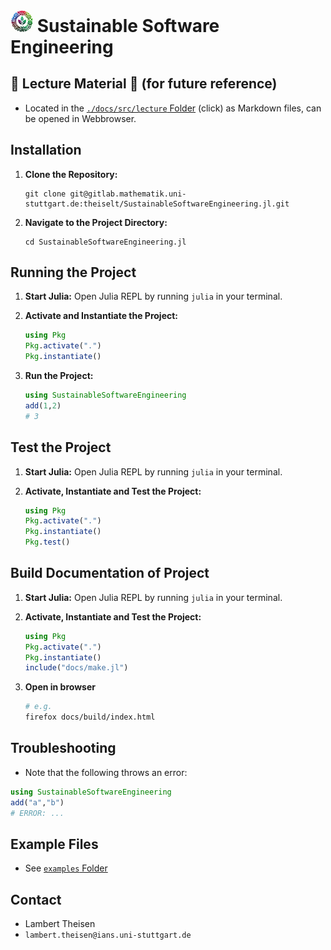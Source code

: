 # <img src="docs/src/assets/logo.jpg" width="36px" /> Sustainable Software Engineering

## 🚨 Lecture Material 🚨 (for future reference)

- Located in the [`./docs/src/lecture` Folder](./docs/src/lecture) (click) as Markdown files, can be opened in Webbrowser.

## Installation

1. **Clone the Repository:**
   ```
   git clone git@gitlab.mathematik.uni-stuttgart.de:theiselt/SustainableSoftwareEngineering.jl.git
   ```
2. **Navigate to the Project Directory:**
   ```
   cd SustainableSoftwareEngineering.jl
   ```

## Running the Project

1. **Start Julia:**
   Open Julia REPL by running `julia` in your terminal.

2. **Activate and Instantiate the Project:**
   ```julia
   using Pkg
   Pkg.activate(".")
   Pkg.instantiate()
   ```

3. **Run the Project:**
   ```julia
   using SustainableSoftwareEngineering
   add(1,2)
   # 3
   ```

## Test the Project

1. **Start Julia:**
   Open Julia REPL by running `julia` in your terminal.

2. **Activate, Instantiate and Test the Project:**
   ```julia
   using Pkg
   Pkg.activate(".")
   Pkg.instantiate()
   Pkg.test()
   ```

## Build Documentation of Project

1. **Start Julia:**
   Open Julia REPL by running `julia` in your terminal.

2. **Activate, Instantiate and Test the Project:**
   ```julia
   using Pkg
   Pkg.activate(".")
   Pkg.instantiate()
   include("docs/make.jl")
   ```

3. **Open in browser**
   ```bash
   # e.g.
   firefox docs/build/index.html
   ```

## Troubleshooting

- Note that the following throws an error:
```julia
using SustainableSoftwareEngineering
add("a","b")
# ERROR: ...
```

## Example Files

- See [`examples` Folder](./examples)

## Contact
- Lambert Theisen
- `lambert.theisen@ians.uni-stuttgart.de`
